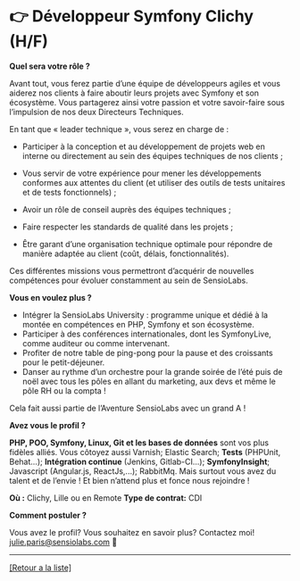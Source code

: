 # 👉 Développeur Symfony Clichy (H/F)


**Quel sera votre rôle ?** 

Avant tout, vous ferez partie d’une équipe de développeurs agiles et vous aiderez nos clients à faire aboutir leurs projets avec Symfony et son écosystème. Vous partagerez ainsi votre passion et votre savoir-faire sous l’impulsion de nos deux Directeurs Techniques. 

En tant que « leader technique », vous serez en charge de : 

* Participer à la conception et au développement de projets web en interne ou directement au sein des équipes techniques de nos clients ;

* Vous servir de votre expérience pour mener les développements conformes aux attentes du client (et utiliser des outils de tests unitaires et de tests fonctionnels) ;

* Avoir un rôle de conseil auprès des équipes techniques ;

* Faire respecter les standards de qualité dans les projets ;

* Être garant d’une organisation technique optimale pour répondre de manière adaptée au client (coût, délais, fonctionnalités).

Ces différentes missions vous permettront d’acquérir de nouvelles compétences pour évoluer constamment au sein de SensioLabs.

**Vous en voulez plus ?**

* Intégrer la SensioLabs University : programme unique et dédié à la montée en compétences en PHP, Symfony et son écosystème.
* Participer à des conférences internationales, dont les SymfonyLive, comme auditeur ou comme intervenant.
* Profiter de notre table de ping-pong pour la pause et des croissants pour le petit-déjeuner.
* Danser au rythme d’un orchestre pour la grande soirée de l’été puis de noël avec tous les pôles en allant du marketing, aux devs et même le pôle RH ou la compta !

Cela fait aussi partie de l’Aventure SensioLabs avec un grand A !

**Avez vous le profil ?**

**PHP, POO, Symfony, Linux, Git et les bases de données** sont vos plus fidèles alliés. Vous côtoyez aussi Varnish; Elastic Search; **Tests** (PHPUnit, Behat...); **Intégration continue** (Jenkins, Gitlab-CI...); **SymfonyInsight**; Javascript (Angular.js, ReactJs,...); RabbitMq. Mais surtout vous avez du talent et de l’envie ! 
Et bien n’attend plus et fonce nous rejoindre !


**Où :** Clichy, Lille ou en Remote
**Type de contrat:** CDI


**Comment postuler ?**

Vous avez le profil? Vous souhaitez en savoir plus? Contactez moi! julie.paris@sensiolabs.com 📧

----
<a href="https://github.com/jparisSensio/job-board-symfony/blob/master/README.md">[Retour a la liste]</a>
